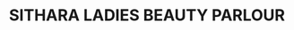 ---
title: "SITHARA LADIES BEAUTY PARLOUR"
url: /vidyanagar/sithara-ladies-beauty-parlour/
shop: beauty
---